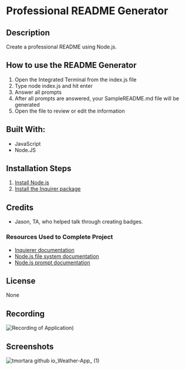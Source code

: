 # Professional README Generator

## Description
Create a professional README using Node.js.

## How to use the README Generator
1. Open the Integrated Terminal from the index.js file
2. Type node index.js and hit enter
3. Answer all prompts
4. After all prompts are answered, your SampleREADME.md file will be generated
5. Open the file to review or edit the information

## Built With:
- JavaScript
- Node.JS

## Installation Steps
1. [Install Node.js](https://nodejs.org/en/)
2. [Install the Inquirer package](https://www.npmjs.com/package/inquirer#installation)

## Credits
- Jason, TA, who helped talk through creating badges.

### Resources Used to Complete Project
- [Inquierer documentation](https://www.npmjs.com/package/inquirer#documentation)
- [Node.js file system documentation](https://nodejs.dev/en/api/v19/fs/)
- [Node.js prompt documentation](https://nodejs.org/en/knowledge/command-line/how-to-prompt-for-command-line-input/)

## License
None

## Recording
![Recording of Application)](https://drive.google.com/file/d/1pq12KnGa33AZJs0UUSxzMwsBflOOp4Ov/view)

## Screenshots
![tmortara github io_Weather-App_ (1)](https://user-images.githubusercontent.com/107971753/205748375-757fa83e-76dc-418b-a86d-6be54d561b30.png)